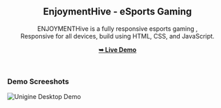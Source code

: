 <div align="center">

  <br />
  <br />

  <h2 align="center">EnjoymentHive - eSports Gaming</h2>

 ENJOYMENTHive is a fully responsive esports gaming , <br />Responsive for all devices, build using HTML, CSS, and JavaScript.

  <a href="https://n264-hub.github.io/wale-wakali/"><strong>➥ Live Demo</strong></a>

</div>

<br />

### Demo Screeshots

![Unigine Desktop Demo](./readme-images/desktop.png "Desktop Demo")
